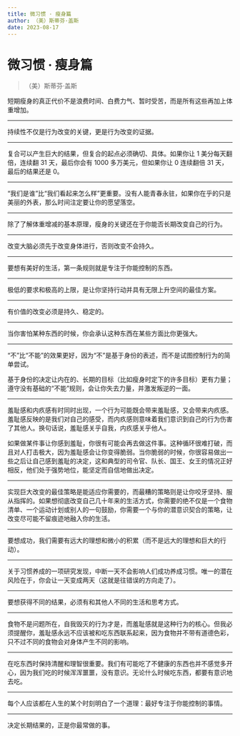 ```yaml
---
title: 微习惯 · 瘦身篇
author: （美）斯蒂芬·盖斯
date: 2023-08-17
---
```


# 微习惯 · 瘦身篇

> （美）斯蒂芬·盖斯

短期瘦身的真正代价不是浪费时间、白费力气、暂时受苦，而是所有这些再加上体重增加。

---

持续性不仅是行为改变的关键，更是行为改变的证据。

---

复合可以产生巨大的结果，但复合的起点必须确切、具体。如果你让 1 美分每天翻倍，连续翻 31 天，最后你会有 1000 多万美元，但如果你让 0 连续翻倍 31 天，最后的结果还是 0。

---

“我们是谁”比“我们看起来怎么样”更重要。没有人能青春永驻，如果你在乎的只是美丽的外表，那么时间注定要让你的愿望落空。

---

除了了解体重增减的基本原理，瘦身的关键还在于你能否长期改变自己的行为。

---

改变大脑必须先于改变身体进行，否则改变不会持久。

---

要想有美好的生活，第一条规则就是专注于你能控制的东西。

---

极低的要求和极高的上限，是让你坚持行动并具有无限上升空间的最佳方案。

---

有价值的改变必须是持久、稳定的。

---

当你害怕某种东西的时候，你会承认这种东西在某些方面比你更强大。

---

“不”比“不能”的效果更好，因为“不”是基于身份的表述，而不是试图控制行为的简单尝试。

基于身份的决定让内在的、长期的目标（比如瘦身时定下的许多目标）更有力量；遵守没有基础的“不能”规则，会让你失去力量，并激发叛逆的一面。

---

羞耻感和内疚感有时同时出现，一个行为可能既会带来羞耻感，又会带来内疚感。羞耻感反映的是我们对自己的感受，而内疚感则意味着我们意识到自己的行为伤害了其他人。换句话说，羞耻感关乎自我，内疚感关乎他人。

如果做某件事让你感到羞耻，你很有可能会再去做这件事。这种循环很难打破，而且对人打击极大，因为羞耻感会让你变得脆弱。当你脆弱的时候，你很容易做出一些之后让自己感到羞耻的决定，这和典型的司令官、队长、国王、女王的情况正好相反，他们处于强势地位，能坚定而自信地做出决定。

---

实现巨大改变的最佳策略是能适应你需要的，而最糟的策略则是让你咬牙坚持、服从指挥的。如果想彻底改变自己几十年来的生活方式，你需要的绝不仅是一个食物清单、一个运动计划或别人的一句鼓励，你需要一个与你的潜意识契合的策略，让改变尽可能不留痕迹地融入你的生活。

---

要想成功，我们需要有远大的理想和微小的积累（而不是远大的理想和巨大的行动）。

---

关于习惯养成的一项研究发现，中断一天不会影响人们成功养成习惯。唯一的潜在风险在于，你会让一天变成两天（这就是往错误的方向走了）。

---

要想获得不同的结果，必须有和其他人不同的生活和思考方式。

---

食物不是问题所在，自我毁灭的行为才是，而羞耻感就是这种行为的核心。但我必须提醒你，羞耻感永远不应该被和吃东西联系起来，因为食物并不带有道德色彩，只不过不同的食物会对身体产生不同的影响。

---

在吃东西时保持清醒和理智很重要。我们有可能吃了不健康的东西也并不感觉多开心，因为我们吃的时候浑浑噩噩，没有意识。无论什么时候吃东西，都要有意识地去吃。

---

每个人应该都在人生的某个时刻明白了一个道理：最好专注于你能控制的事情。

---

决定长期结果的，正是你最常做的事。
